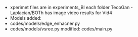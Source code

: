  - xperimet files are in experiments_BI each folder TecoGan - Laplacian/BOTh has image video results for Vid4
 - Models added:
 - codes/models/edge_enhacner.py
 - codes/models/vsree.py
  modified: codes/main.py
